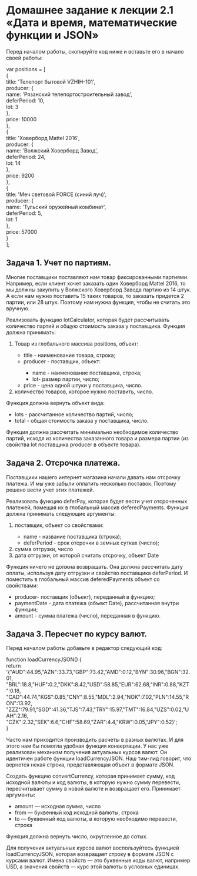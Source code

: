 <h1>Домашнее задание к лекции 2.1 «Дата и время, математические функции и JSON»</h1>
<p>Перед началом работы, скопируйте код ниже и вставьте его в начало своей работы:</p>
<p>
  var positions = [<br>
      {<br>
        title: 'Телепорт бытовой VZHIH-101',<br>
        producer: {<br>
          name: 'Рязанский телепортостроительный завод',<br>
          deferPeriod: 10,<br>
          lot: 3<br>
        },<br>
        price: 10000<br>
      },<br>
      {<br>
        title: 'Ховерборд Mattel 2016',<br>
        producer: {<br>
          name: 'Волжский Ховерборд Завод',<br>
          deferPeriod: 24,<br>
          lot: 14<br>
        },<br>
        price: 9200<br>
      },<br>
      {<br>
        title: 'Меч световой FORCE (синий луч)',<br>
        producer: {<br>
          name: 'Тульский оружейный комбинат',<br>
          deferPeriod: 5,<br>
          lot: 1<br>
        },<br>
        price: 57000<br>
      }<br>
    ];
</p>

<h2>Задача 1. Учет по партиям.</h2>    
<p>Многие поставщики поставляют нам товар фиксированными партиями. Например, если клиент хочет заказать один Ховерборд Mattel 2016, то мы должны закупить у Волжского Ховерборд Завода партию из 14 штук. А если нам нужно поставить 15 таких товаров, то заказать придется 2 партии, или 28 штук. Поэтому нам нужна функция, чтобы не считать это вручную.</p>
<p>Реализовать функцию lotCalculator, которая будет рассчитывать количество партий и общую стоимость заказа у поставщика. Функция должна принимать:</p>
<ol>
  <li>Товар из глобального массива positions, объект:</li>
  <ul>
    <li>title - наименование товара, строка;</li>
    <li>producer - поставщик, объект:</li>
    <ul>
      <li>name - наименование поставщика, строка;</li>
      <li>lot- размер партии, число;</li>
    </ul>
    <li>price - цена одной штуки у поставщика, число.</li>
  </ul>
  <li>количество товаров, которое нужно поставить, число.</li>
</ol>
        
<p>Функция должна вернуть объект вида:</p>
<ul>
  <li>lots - рассчитанное количество партий, число;</li>
  <li>total - общая стоимость заказа у поставщика, число.</li>
</ul>
<p>Функция должна рассчитать минимально необходимое количество партий, исходя из количества заказанного товара и размера партии (из свойства lot поставщика producer в объекте товара).</p>

<h2>Задача 2. Отсрочка платежа.</h2>
<p>Поставщики нашего интернет магазина начали давать нам отсрочку платежа. И мы уже забыли оплатить несколько поставок. Поэтому решено вести учет этих платежей.</p>
<p>Реализовать функцию deferPay, которая будет вести учет отсроченных платежей, помещая их в глобальный массив deferedPayments. Функция должна принимать следующие аргументы:</p>
<ol>
  <li>поставщик, объект со свойствами:</li>
  <ul>
    <li>name - название поставщика (строка);</li>
    <li>deferPeriod - срок отсрочки в земных сутках (число);</li>
  </ul>
  <li>сумма отгрузки, число</li>
  <li>дата отгрузки, от которой считать отсрочку, объект Date</li>
</ol>
<p>Функция ничего не должна возвращать. Она должна рассчитать дату оплаты, используя дату отгрузки и свойство поставщика deferPeriod. И поместить в глобальный массив deferedPayments объект со свойствами:</p>
<ul>
  <li>producer- поставщик (объект), переданный в функцию;</li>
  <li>paymentDate - дата платежа (объект Date), рассчитанная внутри функции;</li>
  <li>amount - сумма платежа (число), переданная в функцию.</li>
</ul>

<h2>Задача 3. Пересчет по курсу валют.</h2>
<p>Перед началом работы добавьте в редактор следующий код:</p>
<p>
  function loadCurrencyJSON() {<br>
  return '{"AUD":44.95,"AZN":33.73,"GBP":73.42,"AMD":0.12,"BYN":30.96,"BGN":32.01,<br>
    "BRL":18.8,"HUF":0.2,"DKK":8.42,"USD":58.85,"EUR":62.68,"INR":0.88,"KZT":0.18,<br>
    "CAD":44.74,"KGS":0.85,"CNY":8.55,"MDL":2.94,"NOK":7.02,"PLN":14.55,"RON":13.92,<br>
    "ZZZ":79.91,"SGD":41.36,"TJS":7.43,"TRY":15.97,"TMT":16.84,"UZS":0.02,"UAH":2.16,<br>
    "CZK":2.32,"SEK":6.6,"CHF":58.69,"ZAR":4.4,"KRW":0.05,"JPY":0.52}';<br>
}
</p>
<p>Часто нам приходится производить расчеты в разных валютах. И для этого нам бы помогла удобная функция конвертации. У нас уже реализован механизм получения актуальных курсов валют. Он идентичен работе функции loadCurrencyJSON. Наш тим-лид говорит, что вернется некая строка, представляющая объект в формате JSON.</p>
<p>Создать функцию convertCurrency, которая принимает сумму, код исходной валюты и код валюты, в которую нужно сумму перевести, пересчитывает сумму в новой валюте и возвращает его. Принимает аргументы:</p>
<ul>
  <li>amount — исходная сумма, число</li>
  <li>from — буквенный код исходной валюты, строка</li>
  <li>to — буквенный код валюты, в которую необходимо перевести, строка</li>
</ul>
<p>Функция должна вернуть число, округленное до сотых.</p>
<p>Для получения актуальных курсов валют воспользуйтесь функцией loadCurrencyJSON, которая возвращает строку в формате JSON с курсами валют. Имена свойств — это буквенные коды валют, например USD, а значения свойств — курс этой валюты в условных единицах.</p>